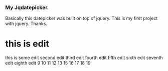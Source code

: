<h3>My Jqdatepicker.</h3>
<p>Basically this datepicker was built on top of jquery. This is my first project with jquery. Thanks.</p>

this is edit
=======
this is some edit
second edit
third edit
fourth edit
fifth edit
sixth edit
seventh edit
eighth edit
9
10
11
12
13
15
16
17
18
19
